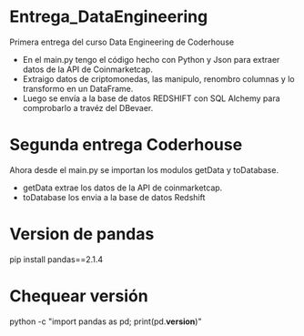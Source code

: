 # Entrega_DataEngineering
Primera entrega del curso Data Engineering de Coderhouse


- En el main.py tengo el código hecho con Python y Json para extraer datos de la API de Coinmarketcap.
- Extraigo datos de criptomonedas, las manipulo, renombro columnas y lo transformo en un DataFrame.
- Luego se envía a la base de datos REDSHIFT con SQL Alchemy para comprobarlo a travéz del DBevaer.


# Segunda entrega Coderhouse

Ahora desde el main.py se importan los modulos getData y toDatabase.
- getData extrae los datos de la API de coinmarketcap.
- toDatabase los envia a la base de datos Redshift

# Version de pandas
pip install pandas==2.1.4

# Chequear versión
python -c "import pandas as pd; print(pd.__version__)"
